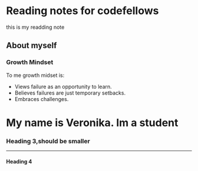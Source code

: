 # Reading notes for codefellows
this is my readding note
## About myself

### Growth Mindset
 To me growth midset is:
 - Views failure as an opportunity to learn.
 - Believes failures are just temporary setbacks.
 - Embraces challenges.




My name is Veronika. Im a student
==========================
### Heading 3,should be smaller
-----------------------------
#### Heading 4
